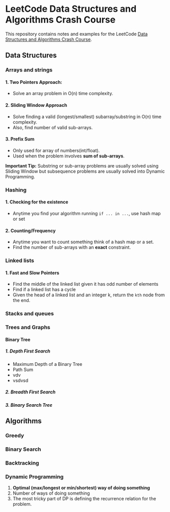 # LeetCode Data Structures and Algorithms Crash Course

This repository contains notes and examples for the LeetCode [Data Structures and Algorithms Crash Course](https://leetcode.com/explore/interview/card/leetcodes-interview-crash-course-data-structures-and-algorithms/).

## Data Structures
### Arrays and strings
#### 1. Two Pointers Approach:
   * Solve an array problem in O(n) time complexity.
#### 2. Sliding Window Approach
   * Solve finding a valid (longest/smallest) subarray/substring in O(n) time complexity.
   * Also, find number of valid sub-arrays.
#### 3. Prefix Sum
   * Only used for array of numbers(int/float).
   * Used when the problem involves **sum of sub-arrays**.

**Important Tip:** Substring or sub-array problems are usually solved using Sliding Window but subsequence
problems are usually solved into Dynamic Programming.

### Hashing
#### 1. Checking for the existence
   * Anytime you find your algorithm running `if ... in ...`, use hash map or set
#### 2. Counting/Frequency
   * Anytime you want to count something think of a hash map or a set.
   * Find the number of sub-arrays with an **exact** constraint.

### Linked lists
#### 1. Fast and Slow Pointers
   * Find the middle of the linked list given it has odd number of elements
   * Find if a linked list has a cycle
   * Given the head of a linked list and an integer k, return the `kth` node from the end.


### Stacks and queues

### Trees and Graphs
#### Binary Tree

##### 1. Depth First Search
* Maximum Depth of a Binary Tree
* Path Sum
* vdv
* vsdvsd
##### 2. Breadth First Search

##### 3. Binary Search Tree


## Algorithms

### Greedy

### Binary Search

### Backtracking

### Dynamic Programming
1. **Optimal (max/longest or min/shortest) way of doing something**
2. Number of ways of doing something
3. The most tricky part of DP is defining the recurrence relation for the problem.
